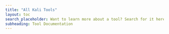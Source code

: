 ```yaml
---
title: "All Kali Tools"
layout: toc
search_placeholder: Want to learn more about a tool? Search for it here!
subheading: Tool Documentation
---
```

